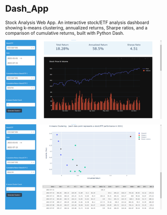 # Dash_App
Stock Analysis Web App. An interactive stock/ETF analysis dashboard showing k-means clustering, annualized returns, Sharpe ratios, and a comparison of cumulative returns, built with Python Dash.

![Screenshot1](https://github.com/tinowlh/Dash_App/blob/master/assets/screenshot1.png?raw=true)





![Screenshot2](https://github.com/tinowlh/Dash_App/blob/master/assets/screenshot2.png?raw=true)
